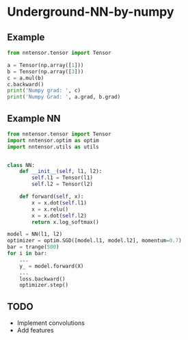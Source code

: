 # Underground-NN-by-numpy


## Example
```python
from nntensor.tensor import Tensor

a = Tensor(np.array([1]))
b = Tensor(np.array([3]))
c = a.mul(b)
c.backward()
print('Numpy grad: ', c)
print('Numpy Grad: ', a.grad, b.grad)

```

## Example NN

```python
from nntensor.tensor import Tensor
import nntensor.optim as optim
import nntensor.utils as utils


class NN:
    def __init__(self, l1, l2):
        self.l1 = Tensor(l1)
        self.l2 = Tensor(l2)

    def forward(self, x):
        x = x.dot(self.l1)
        x = x.relu()
        x = x.dot(self.l2)
        return x.log_softmax()

model = NN(l1, l2)
optimizer = optim.SGD([model.l1, model.l2], momentum=0.7)  
bar = trange(500)
for i in bar:
    ...
    y_ = model.forward(X)
    ...
    loss.backward()
    optimizer.step()

```


## TODO

- Implement convolutions
- Add features
